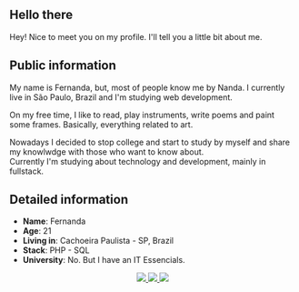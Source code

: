 ## **Hello there**  

Hey! Nice to meet you on my profile. I'll tell you a little bit about me.

## Public information

My name is Fernanda, but, most of people know me by Nanda. I currently live in São Paulo, Brazil and I'm studying web development.  

On my free time, I like to read, play instruments, write poems and paint some frames. Basically, everything related to art.

Nowadays I decided to stop college and start to study by myself and share my knowlwdge with those who want to know about.  
Currently I'm studying about technology and development, mainly in fullstack.

## Detailed information

* **Name**: Fernanda
* **Age**: 21
* **Living in**: Cachoeira Paulista - SP, Brazil
* **Stack**: PHP - SQL
* **University**: No. But I have an IT Essencials.

<p style="text-align: center">
    <a target='_blank' href="https://instagram.com/bellinihe4rt">
        <img src="https://img.shields.io/badge/Instagram-E4405F?style=for-the-badge&logo=instagram&logoColor=white">
    </a>
    <a target='_blank' href="https://www.twitch.tv/bellinihe4rt">
        <img src="https://img.shields.io/badge/Twitch-9146FF?style=for-the-badge&logo=twitch&logoColor=white">
    </a>
    <a target='_blank' href="https://twitter.com/BelliniHe4rt">
        <img src="https://img.shields.io/badge/Twitter-1DA1F2?style=for-the-badge&logo=twitter&logoColor=white">
    </a>
</p>
